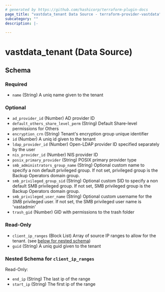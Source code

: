 ```yaml
---
# generated by https://github.com/hashicorp/terraform-plugin-docs
page_title: "vastdata_tenant Data Source - terraform-provider-vastdata"
subcategory: ""
description: |-
  
---
```


# vastdata_tenant (Data Source)





<!-- schema generated by tfplugindocs -->
## Schema

### Required

- `name` (String) A uniq name given to the tenant

### Optional

- `ad_provider_id` (Number) AD provider ID
- `default_others_share_level_perm` (String) Default Share-level permissions for Others
- `encryption_crn` (String) Tenant's encryption group unique identifier
- `id` (Number) A uniq id given to the tenant
- `ldap_provider_id` (Number) Open-LDAP provider ID specified separately by the user
- `nis_provider_id` (Number) NIS provider ID
- `posix_primary_provider` (String) POSIX primary provider type
- `smb_administrators_group_name` (String) Optional custom name to specify a non default privileged group. If not set, privileged group is the Backup Operators domain group.
- `smb_privileged_group_sid` (String) Optional custom SID to specify a non default SMB privileged group. If not set, SMB privileged group is the Backup Operators domain group.
- `smb_privileged_user_name` (String) Optional custom username for the SMB privileged user. If not set, the SMB privileged user name is 'vastadmin'
- `trash_gid` (Number) GID with permissions to the trash folder

### Read-Only

- `client_ip_ranges` (Block List) Array of source IP ranges to allow for the tenant. (see [below for nested schema](#nestedblock--client_ip_ranges))
- `guid` (String) A uniq guid given to the tenant

<a id="nestedblock--client_ip_ranges"></a>
### Nested Schema for `client_ip_ranges`

Read-Only:

- `end_ip` (String) The last ip of the range
- `start_ip` (String) The first ip of the range
